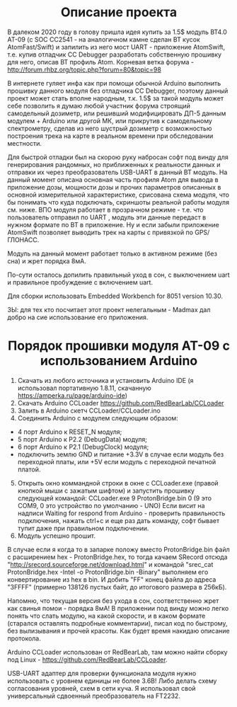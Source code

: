 <h1 align="center">Описание проекта</h1>

В далеком 2020 году в голову пришла идея купить за 1.5$ модуль BT4.0 AT-09 (с SOC CC2541 - на аналогичном камне сделан BT кусок AtomFast/Swift) и запилить из него мост UART - приложение AtomSwift, т.е. купив отладчик CC Debugger разработать собственную прошивку для него, описав BT профиль Atom. 
Корневая ветка форума - http://forum.rhbz.org/topic.php?forum=80&topic=98

В интернете гуляет инфа как при помощи обычной Arduino выполнить прошивку данного модуля без отладчика CC Debugger, поэтому данный проект может стать вполне народным, т.к. 1.5$ за такой модуль может себе позволить я думаю любой участник форума строящий самодельный дозиметр, или решивший модифицировать ДП-5 данным модулем + Arduino или другой МК, или прикрутив к самодельному спектрометру, сделав из него шустрый дозиметр с возможностью построения трека на карте в реальном времени при обследовании местности.

Для быстрой отладки был на скорою руку набросан софт под винду для генерирования рандомных, но приближенных к реальности данных и отправки их через преобразователь USB-UART в данный BT модуль.
На данный момент описана основная часть профиля Atom для вывода в приложение дозы, мощности дозы и прочих параметров описанных в основной измерительной характеристике, срисована схема модуля, что бы понимать что куда подключать, скриншоты реальной работы модуля см. ниже. ВПО модуля работает в прозрачном режиме - т.е. что пользователь отправил по UART , модуль эти данные передаст в нужном формате по BT в приложение.
Ну и если забыли приложение AtomSwift позволяет выводить трек на карты с привязкой по GPS/ГЛОНАСС.

Модуль на данный момент работает только в активном режиме (без сна) и жрет порядка 8мА.

По-сути осталось допилить правильный уход в сон, с выключением uart и правильное пробуждение с включением uart.

Для сборки использовать Embedded Workbench for 8051 version 10.30.

ЗЫ: для тех кто посчитает этот проект нелегальным - Madmax дал добро на сие использование его приложения.



<h1 align="center">Порядок прошивки модуля AT-09 с использованием Arduino</h1>

1. Скачать из любого источника и установить Arduino IDE (я использовал портативную 1.8.11, скачанную https://amperka.ru/page/arduino-ide)
2. Скачать Arduino CCLoader https://github.com/RedBearLab/CCLoader
3. Залить в Arduino скетч CCLoader/CCLoader.ino
4. Соединить Arduino c модулем следующим образом:
- 4 порт Arduino к RESET_N модуля;
- 5 порт Arduino к P2.2 (DebugData) модуля;
- 6 порт Arduino к P2.1 (DebugClock) модуля;
- подключить землю GND и питание +3.3V в случае если модуль без переходной платы, или +5V если модуль с переходной печатной платой.
5. Открыть окно коммандной строки в окне с CCLoader.exe (правой кнопкой мыши с зажатым шифтом) и запустить прошивку следующей командой:
CCLoader.exe 9 ProtonBridge.bin 0
(9 это СОМ9, 0 это устройство по умолчанию - UNO)
Если висит на надписи Waiting for respond from Arduino - проверить правильность подключения, нажать ctrl+c и еще раз дать команду, софт бывает тупит даже при правильном подключении.
6. Модуль успешно прошит.


В случае если я когда то в запарке положу вместо ProtonBridge.bin файл с расширением hex - ProtonBridge.hex, то тогда качаем SRecord отсюда "http://srecord.sourceforge.net/download.html" и командой "srec_cat ProtonBridge.hex -Intel -o ProtonBridge.bin -Binary" выполняем его конвертирование из hex в bin. И добить "FF" конец файла до адреса "3FFFF" (примерно 138126 пустых байт, до итогового размера в 256кБ).

Напомню, что текущая версия без ухода в сон, соответственно жрет как свинья помои - порядка 8мА!
В приложении под винду можно легко понять что слать модулю, на какой скорости, и в каком формате (старался оставлять подробные комментарии), писал код по быстрому, без вылизывания и прочей красоты. Как будет время накидаю описание протокола.

Arduino CCLoader использован от RedBearLab, там можно найти сборку под Linux - https://github.com/RedBearLab/CCLoader.

USB-UART адаптер для проверки функционала модуля нужно использовать с уровнем единицы не более 3.6В! Либо делать схему согласования уровней, схем в сети куча. Я использовал свой универсальный сдвоенный преобразователь на FT2232.

